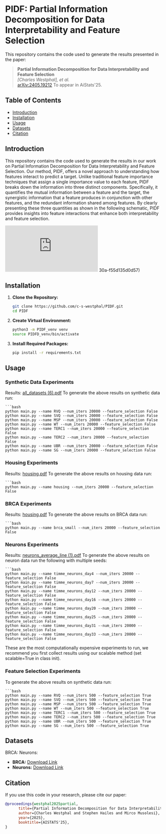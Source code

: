 # PIDF: Partial Information Decomposition for Data Interpretability and Feature Selection

This repository contains the code used to generate the results presented in the paper:

> **Partial Information Decomposition for Data Interpretability and Feature Selection**  
> *[Charles Westphal], et al.*  
> [arXiv:2405.19212](https://arxiv.org/abs/2405.19212)
> To appear in AiStats'25.

## Table of Contents

- [Introduction](#introduction)
- [Installation](#installation)
- [Usage](#usage)
- [Datasets](#datasets)
- [Citation](#citation)

## Introduction

This repository contains the code used to generate the results in our work on Partial Information Decomposition for Data Interpretability and Feature Selection. Our method, PIDF, offers a novel approach to understanding how features interact to predict a target. Unlike traditional feature importance techniques that assign a single importance value to each feature, PIDF breaks down the information into three distinct components. Specifically, it quantifies the mutual information between a feature and the target, the synergistic information that a feature produces in conjunction with other features, and the redundant information shared among features. By clearly presenting these three quantities as shown in the following schematic, PIDF provides insights into feature interactions that enhance both interpretability and feature selection.
 
 ![CWgraph (1).pdf](https://github.com/user-attachments/files/19166260/CWgraph.1.pdf)
30a-f55d135d0d57)

## Installation

1. **Clone the Repository:**

   ```bash
   git clone https://github.com/c-s-westphal/PIDF.git
   cd PIDF

2. **Create Virtual Environment:**

   ```bash
   python3 -m PIDF_venv venv
   source PIDFD_venv/bin/activate

3. **Install Required Packages:**

   ```bash
   pip install -r requirements.txt  


## Usage

### Synthetic Data Experiments
Results:
[all_datasets (6).pdf](https://github.com/user-attachments/files/19166671/all_datasets.6.pdf)
To generate the above results on synthetic data run:

    ```bash
    python main.py --name RVQ --num_iters 20000 --feature_selection False
    python main.py --name SVQ --num_iters 20000 --feature_selection False
    python main.py --name MSP --num_iters 20000 --feature_selection False
    python main.py --name WT --num_iters 20000 --feature_selection False
    python main.py --name TERC1 --num_iters 20000 --feature_selection False
    python main.py --name TERC2 --num_iters 20000 --feature_selection False
    python main.py --name UBR --num_iters 20000 --feature_selection False
    python main.py --name SG --num_iters 20000 --feature_selection False

### Housing Experiments

Results:
[housing.pdf](https://github.com/user-attachments/files/19166801/housing.pdf)
To generate the above results on housing data run:

    ```bash
    python main.py --name housing --num_iters 20000 --feature_selection False  

### BRCA Experiments

Results:
[housing.pdf](https://github.com/user-attachments/files/19166801/housing.pdf)
To generate the above results on BRCA data run:

    ```bash
    python main.py --name brca_small --num_iters 20000 --feature_selection False  

### Neurons Experiments

Results:
[neurons_average_line (1).pdf](https://github.com/user-attachments/files/19166835/neurons_average_line.1.pdf)
To generate the above results on neuron data run the following with multiple seeds:

    ```bash
    python main.py --name timme_neurons_day4 --num_iters 20000 --feature_selection False
    python main.py --name timme_neurons_day7 --num_iters 20000 --feature_selection False
    python main.py --name timme_neurons_day12 --num_iters 20000 --feature_selection False
    python main.py --name timme_neurons_day16 --num_iters 20000 --feature_selection False
    python main.py --name timme_neurons_day20 --num_iters 20000 --feature_selection False
    python main.py --name timme_neurons_day25 --num_iters 20000 --feature_selection False
    python main.py --name timme_neurons_day31 --num_iters 20000 --feature_selection False
    python main.py --name timme_neurons_day33 --num_iters 20000 --feature_selection False

  These are the most computationally expensive experiments to run, we recommend you first collect results using our scalable method (set scalable=True in class init).

### Feature Selection Experiments
To generate the above results on synthetic data run:

    ```bash
    python main.py --name RVQ --num_iters 500 --feature_selection True
    python main.py --name SVQ --num_iters 500 --feature_selection True
    python main.py --name MSP --num_iters 500 --feature_selection True
    python main.py --name WT --num_iters 500 --feature_selection True
    python main.py --name TERC1 --num_iters 500 --feature_selection True
    python main.py --name TERC2 --num_iters 500 --feature_selection True
    python main.py --name UBR --num_iters 500 --feature_selection True
    python main.py --name SG --num_iters 500 --feature_selection True

## Datasets

BRCA: 
Neurons: 
- **BRCA:** [Download Link](https://github.com/HydroML/UMFI)
- **Neurons:** [Download Link](https://potterlab.gatech.edu/potter-lab-data-code-and-designs/)

## Citation

If you use this code in your research, please cite our paper:

```bibtex
@proceedings{westphal2025partial,
      title={Partial Information Decomposition for Data Interpretability and Feature Selection}, 
      author={Charles Westphal and Stephen Hailes and Mirco Musolesi},
      year={2025},
      booktitle={AISTATS'25},
}
